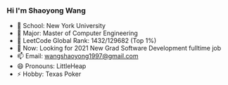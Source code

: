 <!--
**LittleHeap/LittleHeap** is a ✨ _special_ ✨ repository because its `README.md` (this file) appears on your GitHub profile.

Here are some ideas to get you started:

- 🔭 I’m currently working on ...
- 🌱 I’m currently learning ...
- 👯 I’m looking to collaborate on ...
- 🤔 I’m looking for help with ...
- 💬 Ask me about ...
- 📫 How to reach me: ...
- 😄 Pronouns: ...
- ⚡ Fun fact: ...
-->

### Hi I'm Shaoyong Wang

- 🔭 School: New York University
- 🌱 Major: Master of Computer Engineering
- 👯 LeetCode Global Rank: 1432/129682 (Top 1%) 
- 🤔 Now: Looking for 2021 New Grad Software Development fulltime job
- 📫 Email: wangshaoyong1997@gmail.com
- 😄 Pronouns: LittleHeap
- ⚡ Hobby: Texas Poker
